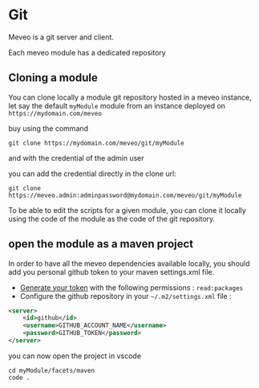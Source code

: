 # Git

Meveo is a git server and client.

Each meveo module has a dedicated repository



## Cloning a module

You can clone locally a module git repository hosted in a meveo instance, let say the default `myModule` module from an instance deployed on `https://mydomain.com/meveo` 

buy using the command 
```
git clone https://mydomain.com/meveo/git/myModule
```
and with the credential of the admin user

you can add the credential directly in the clone url:

```
git clone https://meveo.admin:adminpassword@mydomain.com/meveo/git/myModule
```

To be able to edit the scripts for a given module, you can clone it locally using the code 
of the module as the code of the git repository.

## open the module as a maven project

In order to have all the meveo dependencies available locally, you should add you personal 
github token to your maven settings.xml file.

- [Generate your token](https://github.com/settings/tokens/new) with the following permissions : `read:packages`
- Configure the github repository in your `~/.m2/settings.xml` file : 

```xml
<server>
    <id>github</id>
    <username>GITHUB_ACCOUNT_NAME</username>
    <password>GITHUB_TOKEN</password>
</server>
```

you can now open the project in vscode

```
cd myModule/facets/maven
code .
```


